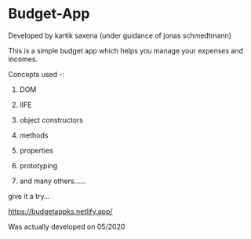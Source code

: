# Budget-App
Developed by kartik saxena (under guidance of jonas schmedtmann)


This is a simple budget app which helps you manage your expenses and incomes.

Concepts used -:

1) DOM

2) IIFE

3) object constructors

4) methods

5) properties

6) prototyping

7) and many others......


give it a try...



https://budgetappks.netlify.app/


Was actually developed on 05/2020
